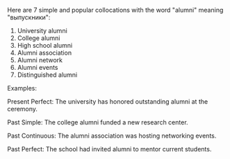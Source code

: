  Here are 7 simple and popular collocations with the word "alumni" meaning "выпускники":

1. University alumni
2. College alumni
3. High school alumni
4. Alumni association 
5. Alumni network
6. Alumni events 
7. Distinguished alumni 

Examples:

Present Perfect: 
The university has honored outstanding alumni at the ceremony.

Past Simple:
The college alumni funded a new research center.  

Past Continuous: 
The alumni association was hosting networking events.

Past Perfect:
The school had invited alumni to mentor current students. 